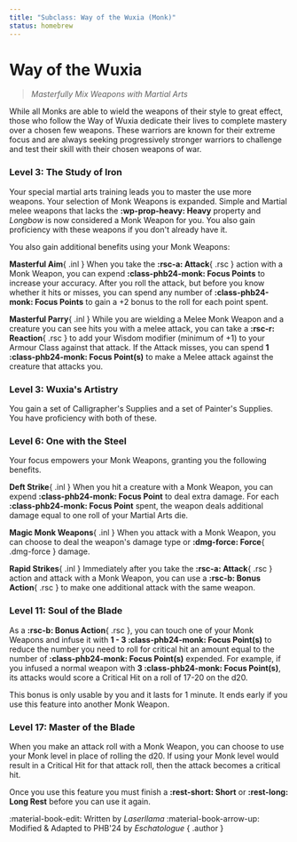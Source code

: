 ```yaml
---
title: "Subclass: Way of the Wuxia (Monk)"
status: homebrew
---
```


<p style="display:none">
Masterfully Mix Weapons with Martial Arts
</p>

# Way of the Wuxia

> *Masterfully Mix Weapons with Martial Arts*

While all Monks are able to wield the weapons of their style to great effect, those who follow the Way of Wuxia dedicate their lives to complete mastery over a chosen few weapons. These warriors are known for their extreme focus and are always seeking progressively stronger warriors to challenge and test their skill with their chosen weapons of war.

### Level 3: The Study of Iron

Your special martial arts training leads you to master the use more weapons. Your selection of Monk Weapons is expanded. Simple and Martial melee weapons that lacks the **:wp-prop-heavy: Heavy** property and *Longbow* is now considered a Monk Weapon for you. You also gain proficiency with these weapons if you don't already have it.

You also gain additional benefits using your Monk Weapons:

**Masterful Aim**{ .inl } When you take the **:rsc-a: Attack**{ .rsc } action with a Monk Weapon, you can expend **:class-phb24-monk: Focus Points** to increase your accuracy. After you roll the attack, but before you know whether it hits or misses, you can spend any number of **:class-phb24-monk: Focus Points** to gain a +2 bonus to the roll for each point spent.

**Masterful Parry**{ .inl } While you are wielding a Melee Monk Weapon and a creature you can see hits you with a melee attack, you can take a **:rsc-r: Reaction**{ .rsc } to add your Wisdom modifier (minimum of +1) to your Armour Class against that attack. If the Attack misses, you can spend **1 :class-phb24-monk: Focus Point(s)** to make a Melee attack against the creature that attacks you.

### Level 3: Wuxia's Artistry 

You gain a set of Calligrapher's Supplies and a set of Painter's Supplies. You have proficiency with both of these.

### Level 6: One with the Steel

Your focus empowers your Monk Weapons, granting you the following benefits.

**Deft Strike**{ .inl } When you hit a creature with a Monk Weapon, you can expend **:class-phb24-monk: Focus Point** to deal extra damage. For each **:class-phb24-monk: Focus Point** spent, the weapon deals additional damage equal to one roll of your Martial Arts die.

**Magic Monk Weapons**{ .inl } When you attack with a Monk Weapon, you can choose to deal the weapon's damage type or **:dmg-force: Force**{ .dmg-force } damage.

**Rapid Strikes**{ .inl } Immediately after you take the **:rsc-a: Attack**{ .rsc } action and attack with a Monk Weapon, you can use a **:rsc-b: Bonus Action**{ .rsc } to make one additional attack with the same weapon.

### Level 11: Soul of the Blade

As a **:rsc-b: Bonus Action**{ .rsc }, you can touch one of your Monk Weapons and infuse it with **1 - 3 :class-phb24-monk: Focus Point(s)** to reduce the number you need to roll for critical hit an amount equal to the number of **:class-phb24-monk: Focus Point(s)** expended. For example, if you infused a normal weapon with **3 :class-phb24-monk: Focus Point(s)**, its attacks would score a Critical Hit on a roll of 17-20 on the d20.

This bonus is only usable by you and it lasts for 1 minute. It ends early if you use this feature into another Monk Weapon.

### Level 17: Master of the Blade

When you make an attack roll with a Monk Weapon, you can choose to use your Monk level in place of rolling the d20. If using your Monk level would result in a Critical Hit for that attack roll, then the attack becomes a critical hit.

Once you use this feature you must finish a **:rest-short: Short** or **:rest-long: Long Rest** before you can use it again.

:material-book-edit: Written by *Laserllama* :material-book-arrow-up: Modified & Adapted to PHB'24 by *Eschatologue*
{ .author }